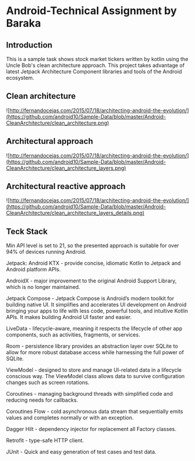Android-Technical Assignment by Baraka
=========================


Introduction
-----------------
This is a sample task shows stock market tickers written by kotlin using the Uncle Bob's clean architecture approach.
This project takes advantage of latest Jetpack Architecture Component libraries and tools of the Android ecosystem.


Clean architecture
-----------------
![http://fernandocejas.com/2015/07/18/architecting-android-the-evolution/](https://github.com/android10/Sample-Data/blob/master/Android-CleanArchitecture/clean_architecture.png)

Architectural approach
-----------------
![http://fernandocejas.com/2015/07/18/architecting-android-the-evolution/](https://github.com/android10/Sample-Data/blob/master/Android-CleanArchitecture/clean_architecture_layers.png)

Architectural reactive approach
-----------------
![http://fernandocejas.com/2015/07/18/architecting-android-the-evolution/](https://github.com/android10/Sample-Data/blob/master/Android-CleanArchitecture/clean_architecture_layers_details.png)

Teck Stack
-----------------
Min API level is set to 21, so the presented approach is suitable for over 94% of devices running Android.

Jetpack:
Android KTX - provide concise, idiomatic Kotlin to Jetpack and Android platform APIs.

AndroidX - major improvement to the original Android Support Library, which is no longer maintained.

Jetpack Compose - Jetpack Compose is Android’s modern toolkit for building native UI. It simplifies and accelerates UI development on Android bringing your apps to life with less code, powerful tools, and intuitive Kotlin APIs. It makes building Android UI faster and easier. 

LiveData - lifecycle-aware, meaning it respects the lifecycle of other app components, such as activities, fragments, or services.

Room - persistence library provides an abstraction layer over SQLite to allow for more robust database access while harnessing the full power of SQLite.

ViewModel - designed to store and manage UI-related data in a lifecycle conscious way. The ViewModel class allows data to survive configuration changes such as screen rotations.

Coroutines - managing background threads with simplified code and reducing needs for callbacks.

Coroutines Flow - cold asynchronous data stream that sequentially emits values and completes normally or with an exception.

Dagger Hilt - dependency injector for replacement all Factory classes.

Retrofit - type-safe HTTP client.

JUnit - Quick and easy generation of test cases and test data.
